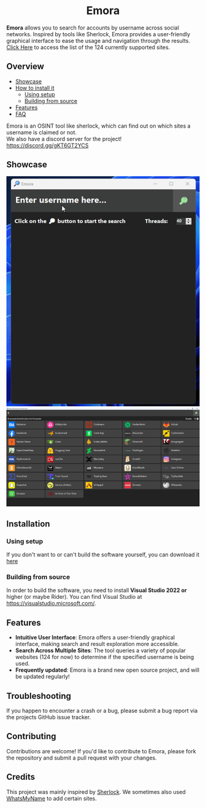 <h1 align="center">Emora</h1>

**Emora** allows you to search for accounts by username across social networks. Inspired by tools like Sherlock, Emora provides a user-friendly graphical interface to ease the usage and navigation through the results.  
[Click Here](https://github.com/IdefaSoft/Emora-Project/blob/main/SupportedWebsites.md) to access the list of the 124 currently supported sites.

## Overview

- [Showcase](#showcase)
- [How to install it](#installation)
  - [Using setup](#using-setup)
  - [Building from source](#building-from-source)
- [Features](#features)
- [FAQ](#faq)

Emora is an OSINT tool like sherlock, which can find out on which sites a username is claimed or not.  
We also have a discord server for the project! https://discord.gg/gKT6GT2YCS

## Showcase
![Emora Showcase](https://raw.githubusercontent.com/IdefaSoft/Emora-Project/main/EmoraShowcase.gif)
![Emora Example](https://raw.githubusercontent.com/IdefaSoft/Emora-Project/main/EmoraSearchExample.png)

## Installation

### Using setup

If you don't want to or can't build the software yourself, you can download it [here](https://github.com/IdefaSoft/Emora-Project/releases/tag/v1.2.0)

### Building from source

In order to build the software, you need to install **Visual Studio 2022 or** higher (or maybe Rider). You can find Visual Studio at https://visualstudio.microsoft.com/.

## Features

- **Intuitive User Interface**: Emora offers a user-friendly graphical interface, making search and result exploration more accessible.
- **Search Across Multiple Sites**: The tool queries a variety of popular websites (124 for now) to determine if the specified username is being used.
- **Frequently updated**: Emora is a brand new open source project, and will be updated regularly!

## Troubleshooting

If you happen to encounter a crash or a bug, please submit a bug report via the projects GitHub issue tracker.

## Contributing

Contributions are welcome! If you'd like to contribute to Emora, please fork the repository and submit a pull request with your changes.

## Credits

This project was mainly inspired by [Sherlock](https://github.com/sherlock-project/sherlock).
We sometimes also used [WhatsMyName](https://github.com/WebBreacher/WhatsMyName) to add certain sites.
